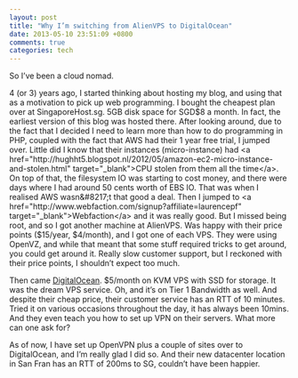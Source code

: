 ```yaml
---
layout: post
title: "Why I’m switching from AlienVPS to DigitalOcean"
date: 2013-05-10 23:51:09 +0800
comments: true
categories: tech
---
```


So I&#8217;ve been a cloud nomad.

4 (or 3) years ago, I started thinking about hosting my blog, and using that as a motivation to pick up web programming. I bought the cheapest plan over at SingaporeHost.sg. 5GB disk space for SGD$8 a month. In fact, the earliest version of this blog was hosted there. After looking around, due to the fact that I decided I need to learn more than how to do programming in PHP, coupled with the fact that AWS had their 1 year free trial, I jumped over. Little did I know that their instances (micro-instance) had <a href="http://hughht5.blogspot.nl/2012/05/amazon-ec2-micro-instance-and-stolen.html" target="_blank">CPU stolen from them all the time</a>. On top of that, the filesystem IO was starting to cost money, and there were days where I had around 50 cents worth of EBS IO. That was when I realised AWS wasn&#8217;t that good a deal. Then I jumped to <a href="http://www.webfaction.com/signup?affiliate=laurencepf" target="_blank">Webfaction</a> and it was really good. But I missed being root, and so I got another machine at AlienVPS. Was happy with their price points ($15/year, $4/month), and I got one of each VPS. They were using OpenVZ, and while that meant that some stuff required tricks to get around, you could get around it. Really slow customer support, but I reckoned with their price points, I shouldn&#8217;t expect too much.

Then came <a href="https://www.digitalocean.com/?refcode=429c319fffa8" target="_blank">DigitalOcean</a>. $5/month on KVM VPS with SSD for storage. It was the dream VPS service. Oh, and it&#8217;s on Tier 1 Bandwidth as well. And despite their cheap price, their customer service has an RTT of 10 minutes. Tried it on various occasions throughout the day, it has always been 10mins. And they even teach you how to set up VPN on their servers. What more can one ask for?

As of now, I have set up OpenVPN plus a couple of sites over to DigitalOcean, and I&#8217;m really glad I did so. And their new datacenter location in San Fran has an RTT of 200ms to SG, couldn&#8217;t have been happier.